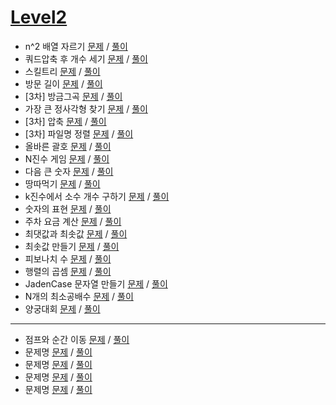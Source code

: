 # [Level2](./Lv2/)
- n^2 배열 자르기 [문제](https://programmers.co.kr/learn/courses/30/lessons/87390) / [풀이](https://github.com/gjTang/TIL/blob/main/Algorithm/coding-test/programmers/Lv2/nsquare_arr.py)
- 쿼드압축 후 개수 세기 [문제](https://programmers.co.kr/learn/courses/30/lessons/68936) / [풀이](https://github.com/gjTang/TIL/blob/main/Algorithm/coding-test/programmers/Lv2/quad_compress.py)  
- 스킬트리 [문제](https://programmers.co.kr/learn/courses/30/lessons/49993) / [풀이](https://github.com/gjTang/TIL/blob/main/Algorithm/coding-test/programmers/Lv2/skill_tree.py)
- 방문 길이 [문제](https://programmers.co.kr/learn/courses/30/lessons/49994) / [풀이](https://github.com/gjTang/TIL/blob/main/Algorithm/coding-test/programmers/Lv2/door_length.py)
- [3차] 방금그곡 [문제](https://programmers.co.kr/learn/courses/30/lessons/17683) / [풀이](https://github.com/gjTang/TIL/blob/main/Algorithm/coding-test/programmers/Lv2/that_song.py)
- 가장 큰 정사각형 찾기 [문제](https://programmers.co.kr/learn/courses/30/lessons/12905) / [풀이](https://github.com/gjTang/TIL/blob/main/Algorithm/coding-test/programmers/Lv2/big_square.py)
- [3차] 압축 [문제](https://programmers.co.kr/learn/courses/30/lessons/17684) / [풀이](https://github.com/gjTang/TIL/blob/main/Algorithm/coding-test/programmers/Lv2/compression.py)
- [3차] 파일명 정렬 [문제](https://programmers.co.kr/learn/courses/30/lessons/17686) / [풀이](https://github.com/gjTang/TIL/blob/main/Algorithm/coding-test/programmers/Lv2/file_nm_sort.py)
- 올바른 괄호 [문제](https://programmers.co.kr/learn/courses/30/lessons/12909) / [풀이](https://github.com/gjTang/TIL/blob/main/Algorithm/coding-test/programmers/Lv2/right_bracket.py)
- N진수 게임 [문제](https://programmers.co.kr/learn/courses/30/lessons/17687) / [풀이](https://github.com/gjTang/TIL/blob/main/Algorithm/coding-test/programmers/Lv2/n_game.py)
- 다음 큰 숫자 [문제](https://programmers.co.kr/learn/courses/30/lessons/12911) / [풀이](https://github.com/gjTang/TIL/blob/main/Algorithm/coding-test/programmers/Lv2/next_bignum.py)
- 땅따먹기 [문제](https://programmers.co.kr/learn/courses/30/lessons/12913) / [풀이](https://github.com/gjTang/TIL/blob/main/Algorithm/coding-test/programmers/Lv2/get_land.py)
- k진수에서 소수 개수 구하기 [문제](https://programmers.co.kr/learn/courses/30/lessons/92335?language=python3) / [풀이](https://github.com/gjTang/TIL/blob/main/Algorithm/coding-test/programmers/Lv2/k_decimal.py)
- 숫자의 표현 [문제](https://programmers.co.kr/learn/courses/30/lessons/12924) / [풀이](https://github.com/gjTang/TIL/blob/main/Algorithm/coding-test/programmers/Lv2/digit_expression.py)
- 주차 요금 계산 [문제](https://programmers.co.kr/learn/courses/30/lessons/92341?language=python3) / [풀이](https://github.com/gjTang/TIL/blob/main/Algorithm/coding-test/programmers/Lv2/parking.py)
- 최댓값과 최솟값 [문제](https://programmers.co.kr/learn/courses/30/lessons/12939) / [풀이](https://github.com/gjTang/TIL/blob/main/Algorithm/coding-test/programmers/Lv2/max_min.py)
- 최솟값 만들기 [문제](https://programmers.co.kr/learn/courses/30/lessons/12941) / [풀이](https://github.com/gjTang/TIL/blob/main/Algorithm/coding-test/programmers/Lv2/make_minimum.py)
- 피보나치 수 [문제](https://programmers.co.kr/learn/courses/30/lessons/12945) / [풀이](https://github.com/gjTang/TIL/blob/main/Algorithm/coding-test/programmers/Lv2/fibonacci.py)
- 행렬의 곱셈 [문제](https://programmers.co.kr/learn/courses/30/lessons/12949) / [풀이](https://github.com/gjTang/TIL/blob/main/Algorithm/coding-test/programmers/Lv2/matrix_multiply.py)
- JadenCase 문자열 만들기 [문제](https://programmers.co.kr/learn/courses/30/lessons/12951) / [풀이](https://github.com/gjTang/TIL/blob/main/Algorithm/coding-test/programmers/Lv2/jaden_case.py)
- N개의 최소공배수 [문제](https://programmers.co.kr/learn/courses/30/lessons/12953) / [풀이](https://github.com/gjTang/TIL/blob/main/Algorithm/coding-test/programmers/Lv2/n_lcd.py)
- 양궁대회 [문제](https://programmers.co.kr/learn/courses/30/lessons/92342?language=python3) / [풀이](https://github.com/gjTang/TIL/blob/main/Algorithm/coding-test/programmers/Lv2/archery.py)
---

- 점프와 순간 이동 [문제](https://programmers.co.kr/learn/courses/30/lessons/12980) / [풀이](https://github.com/gjTang/TIL/blob/main/Algorithm/coding-test/programmers/Lv2/jump_teleport.py)
- 문제명 [문제]() / [풀이](https://github.com/gjTang/TIL/blob/main/Algorithm/coding-test/programmers/Lv2/)
- 문제명 [문제]() / [풀이](https://github.com/gjTang/TIL/blob/main/Algorithm/coding-test/programmers/Lv2/)
- 문제명 [문제]() / [풀이](https://github.com/gjTang/TIL/blob/main/Algorithm/coding-test/programmers/Lv2/)
- 문제명 [문제]() / [풀이](https://github.com/gjTang/TIL/blob/main/Algorithm/coding-test/programmers/Lv2/)